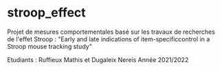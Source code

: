 # stroop_effect

Projet de mesures comportementales basé sur les travaux de recherches de l'effet Stroop :
"Early and late indications of item-specificcontrol in a Stroop mouse tracking study"

Etudiants :
Ruffieux Mathis et Dugaleix Nereis
Année 2021/2022
